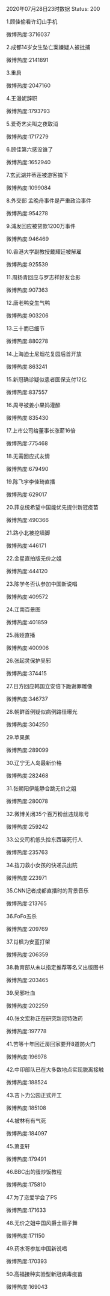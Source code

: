 2020年07月28日23时数据
Status: 200

1.顾佳偷看许幻山手机

微博热度:3716037

2.成都14岁女生坠亡案嫌疑人被批捕

微博热度:2141891

3.重启

微博热度:2047160

4.王漫妮辞职

微博热度:1793793

5.爱奇艺尖叫之夜取消

微博热度:1717279

6.顾佳第六感没谁了

微博热度:1652940

7.玄武湖并蒂莲被游客摘下

微博热度:1099084

8.外交部 孟晚舟事件是严重政治事件

微博热度:954278

9.浦发回应被贷款1200万事件

微博热度:946469

10.香港大学副教授戴耀廷被解雇

微博热度:925539

11.周扬青回应与罗志祥好友合影

微博热度:907363

12.唐老鸭变生气鸭

微博热度:903206

13.三十而已细节

微博热度:880278

14.上海迪士尼烟花复园后首开放

微博热度:863241

15.新冠确诊疑似患者医保支付12亿

微博热度:837557

16.周寻被姜小果妈灌醉

微博热度:835430

17.上市公司给董事长涨薪16倍

微博热度:775468

18.无需回应式友情

微博热度:679490

19.陈飞宇李佳琦直播

微博热度:629017

20.菲总统希望中国能优先提供新冠疫苗

微博热度:490366

21.路小北被挖墙脚

微博热度:446171

22.金星直拍版无价之姐

微博热度:444120

23.陈学冬否认参加中国新说唱

微博热度:409572

24.江南百景图

微博热度:401859

25.薇娅直播

微博热度:400906

26.张起灵保护吴邪

微博热度:374415

27.日方回应韩国立安倍下跪谢罪雕像

微博热度:346737

28.朝鲜首例疑似病例路径曝光

微博热度:304250

29.苹果蕉

微博热度:289099

30.辽宁无人岛最新价格

微博热度:282468

31.张朝阳伊能静合跳无价之姐

微博热度:280078

32.微博关闭35个百万粉丝违规账号

微博热度:259242

33.公交司机低头捡东西碾死行人

微博热度:235763

34.挡刀救小女孩的快递员出院

微博热度:223971

35.CNN记者成都直播时的背景音乐

微博热度:213765

36.FoFo五杀

微博热度:209769

37.肖枫为安蓝打架

微博热度:206359

38.教育部从未以指定推荐等名义出版图书

微博热度:203465

39.吴邪吐血

微博热度:202259

40.张文宏称正在研究新冠特效药

微博热度:197778

41.苦等十年回迁房回家要开8道防火门

微博热度:196978

42.中印部队已在大多数地点实现脱离接触

微博热度:188524

43.吉卜力公园正式开工

微博热度:185108

44.被林有有气死

微博热度:184097

45.萧亚轩

微博热度:179491

46.BBC出的蛋炒饭教程

微博热度:175810

47.为了恋爱学会了PS

微博热度:171633

48.无价之姐中国风爵士扇子舞

微博热度:171150

49.药水哥参加中国新说唱

微博热度:170393

50.高福接种实验型新冠病毒疫苗

微博热度:169043

